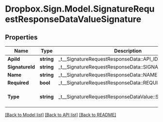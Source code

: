 # Dropbox.Sign.Model.SignatureRequestResponseDataValueSignature

## Properties

Name | Type | Description | Notes
------------ | ------------- | ------------- | -------------
**ApiId** | **string** |  _t__SignatureRequestResponseData::API_ID  | [optional] 
**SignatureId** | **string** |  _t__SignatureRequestResponseData::SIGNATURE_ID  | [optional] 
**Name** | **string** |  _t__SignatureRequestResponseData::NAME  | [optional] 
**Required** | **bool** |  _t__SignatureRequestResponseData::REQUIRED  | [optional] 
**Type** | **string** |  _t__SignatureRequestResponseDataValue::SIGNATURE_TYPE  | [optional] [default to "signature"]**Value** | **string** |  _t__SignatureRequestResponseDataValue::VALUE  | [optional] **IsSigned** | **bool?** |  _t__SignatureRequestResponseDataValue::IS_SIGNED  | [optional] 

[[Back to Model list]](../README.md#documentation-for-models) [[Back to API list]](../README.md#documentation-for-api-endpoints) [[Back to README]](../README.md)

